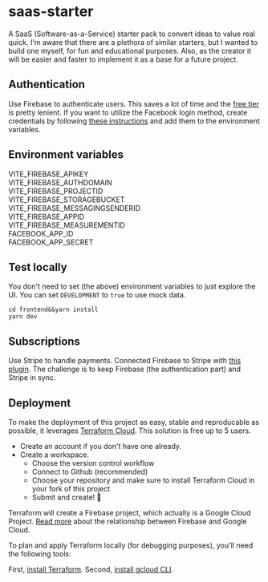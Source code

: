 # saas-starter

A SaaS (Software-as-a-Service) starter pack to convert ideas to value real quick. I'm aware that there are a plethora of similar starters, but I wanted to build one myself, for fun and educational purposes. Also, as the creator it will be easier and faster to implement it as a base for a future project.

## Authentication

Use Firebase to authenticate users. This saves a lot of time and the [free tier](https://firebase.google.com/pricing) is pretty lenient. If you want to utilize the Facebook login method, create credentials by following [these instructions](https://firebase.google.com/docs/auth/web/facebook-login) and add them to the environment variables.

## Environment variables

VITE_FIREBASE_APIKEY  
VITE_FIREBASE_AUTHDOMAIN  
VITE_FIREBASE_PROJECTID  
VITE_FIREBASE_STORAGEBUCKET  
VITE_FIREBASE_MESSAGINGSENDERID  
VITE_FIREBASE_APPID  
VITE_FIREBASE_MEASUREMENTID  
FACEBOOK_APP_ID  
FACEBOOK_APP_SECRET

## Test locally

You don't need to set (the above) environment variables to just explore the UI. You can set `DEVELOPMENT` to `true` to use mock data.

```
cd frontend&&yarn install
yarn dev
```

## Subscriptions

Use Stripe to handle payments. Connected Firebase to Stripe with [this plugin](https://firebase.google.com/codelabs/stripe-firebase-extensions#0). The challenge is to keep Firebase (the authentication part) and Stripe in sync.

## Deployment

To make the deployment of this project as easy, stable and reproducable as possible, it leverages [Terraform Cloud](https://app.terraform.io/). This solution is free up to 5 users.

- Create an account if you don't have one already.
- Create a workspace.
  - Choose the version control workflow
  - Connect to Github (recommended)
  - Choose your repository and make sure to install Terraform Cloud in your fork of this project
  - Submit and create! 🚀

Terraform will create a Firebase project, which actually is a Google Cloud Project. [Read more](https://firebase.google.com/docs/projects/learn-more) about the relationship between Firebase and Google Cloud.

To plan and apply Terraform locally (for debugging purposes), you'll need the following tools:

First, [install Terraform](https://developer.hashicorp.com/terraform/tutorials/gcp-get-started/install-cli?in=terraform%2Fgcp-get-started). Second, [install gcloud CLI](https://cloud.google.com/sdk/docs/install).
